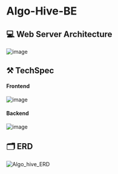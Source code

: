 ﻿# Algo-Hive-BE

## 💻 Web Server Architecture
![image](https://github.com/user-attachments/assets/12fee882-f7c2-4435-ad30-1c2de4efcc57)

## ⚒️ TechSpec
#### Frontend
![image](https://github.com/user-attachments/assets/a09b6c8a-ac2d-41ef-a0ca-029f36268c82)

#### Backend
![image](https://github.com/user-attachments/assets/7c0e1f32-79a8-4616-81ec-89f6ab429ee4)

## 🗂️ ERD
![Algo_hive_ERD](https://github.com/user-attachments/assets/2c3353a6-6232-4420-b6e1-462f772e61bd)
